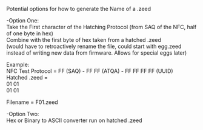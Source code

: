 Potential options for how to generate the Name of a .zeed

-Option One:  
Take the First character of the Hatching Protocol (from SAQ of the NFC, half of one byte in hex)  
Combine with the first byte of hex taken from a hatched .zeed   
(would have to retroactively rename the file, could start with egg.zeed instead of writing new data from firmware. Allows for special eggs later)  

Example:  
NFC Test Protocol = FF (SAQ) - FF FF (ATQA) - FF FF FF FF (UUID)  
Hatched .zeed =   
01 01  
01 01  

Filename = F01.zeed



-Option Two:  
Hex or Binary to ASCII converter run on hatched .zeed
